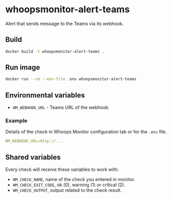 # whoopsmonitor-alert-teams
Alert that sends message to the Teams via its webhook.

## Build
```sh
docker build -t whoopsmonitor-alert-teams .
```

## Run image
```bash
docker run --rm --env-file .env whoopsmonitor-alert-teams
```

## Environmental variables
- `WM_WEBHOOK_URL` - Teams URL of the webhook.

### Example
Details of the check in Whoops Monitor configuration tab or for the `.env` file.

```yaml
WM_WEBHOOK_URL=http://...
```


## Shared variables
Every check will receive these variables to work with:

 - `WM_CHECK_NAME`, name of the check you entered in monitor.
 - `WM_CHECK_EXIT_CODE`, ok (0), warning (1) or critical (2).
 - `WM_CHECK_OUTPUT`, output related to the check result.
